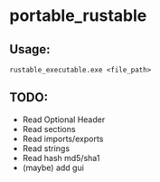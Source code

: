# portable_rustable
## Usage:
`rustable_executable.exe <file_path>`
## TODO:
- Read Optional Header
- Read sections
- Read imports/exports
- Read strings
- Read hash md5/sha1
- (maybe) add gui
